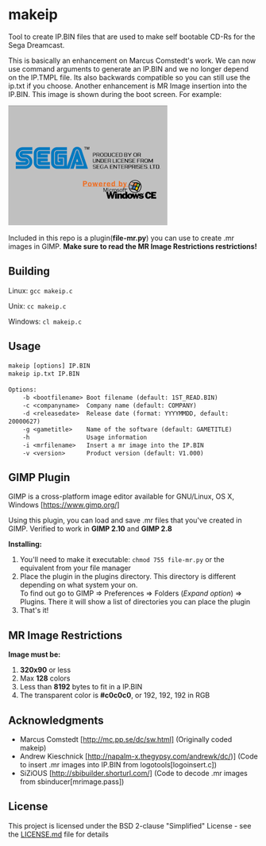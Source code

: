 # makeip

Tool to create IP.BIN files that are used to make self bootable CD-Rs for the Sega Dreamcast.

This is basically an enhancement on Marcus Comstedt's work. We can now use command arguments to
generate an IP.BIN and we no longer depend on the IP.TMPL file. Its also backwards compatible so
you can still use the ip.txt if you choose. Another enhancement is MR Image insertion into the 
IP.BIN. This image is shown during the boot screen. For example:

![alt text](img/mdlogo.png "Example")


Included in this repo is a plugin(**file-mr.py**) you can use to create .mr images in GIMP. **Make sure to read the MR Image Restrictions restrictions!**

## Building

Linux: ```gcc makeip.c```

Unix: ```cc makeip.c```

Windows: ```cl makeip.c```

## Usage
```
makeip [options] IP.BIN
makeip ip.txt IP.BIN
    
Options:
    -b <bootfilename> Boot filename (default: 1ST_READ.BIN)
    -c <companyname>  Company name (default: COMPANY)
    -d <releasedate>  Release date (format: YYYYMMDD, default: 20000627)
    -g <gametitle>    Name of the software (default: GAMETITLE)
    -h                Usage information
    -i <mrfilename>   Insert a mr image into the IP.BIN
    -v <version>      Product version (default: V1.000)
```

## GIMP Plugin

GIMP is a cross-platform image editor available for GNU/Linux, OS X, Windows [https://www.gimp.org/]

Using this plugin, you can load and save .mr files that you've created in GIMP. Verified to work in **GIMP 2.10**
and **GIMP 2.8**

**Installing:**

1. You'll need to make it executable: ```chmod 755 file-mr.py``` or the equivalent from your file manager
2. Place the plugin in the plugins directory. This directory is different depending on what system your on.  
   To find out go to GIMP => Preferences => Folders (*Expand option*) => Plugins.  There it will show a list 
   of directories you can place the plugin
3. That's it!

## MR Image Restrictions

**Image must be:**

1. **320x90** or less
2. Max **128** colors
3. Less than **8192** bytes to fit in a IP.BIN
4. The transparent color is **#c0c0c0**, or 192, 192, 192 in RGB

## Acknowledgments

* Marcus Comstedt [http://mc.pp.se/dc/sw.html] (Originally coded makeip)
* Andrew Kieschnick [http://napalm-x.thegypsy.com/andrewk/dc/)] (Code to insert .mr images into IP.BIN from logotools[logoinsert.c])
* SiZiOUS [http://sbibuilder.shorturl.com/] (Code to decode .mr images from sbinducer[mrimage.pass])

## License

This project is licensed under the BSD 2-clause "Simplified" License - see the [LICENSE.md](LICENSE.md) file for details